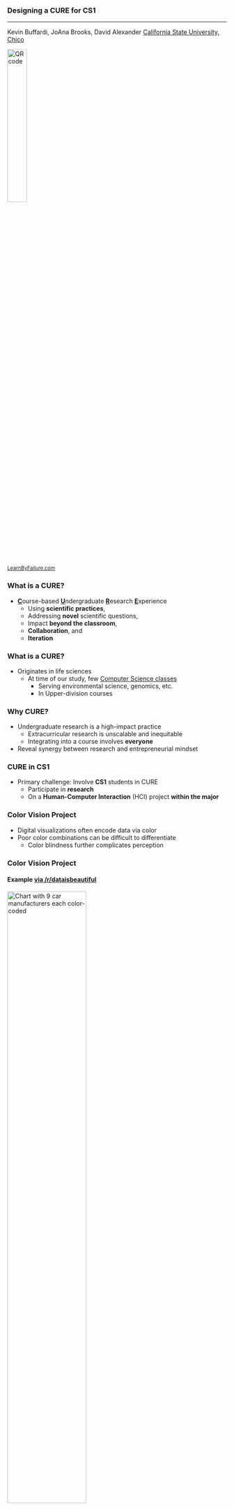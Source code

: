 [comment]: # (Compile this presentation with the command below)
[comment]: # (mdslides index.md && mv index/index.html .)
[comment]: # (THEME = night)
[comment]: # (CODE_THEME = base16/zenburn)
[comment]: # (The list of themes is at https://revealjs.com/themes/)
[comment]: # (The list of code themes is at https://highlightjs.org/)
[comment]: # (Pass optional settings to reveal.js:)
[comment]: # (controls: true)
[comment]: # (keyboard: true)
[comment]: # (progress: true)
[comment]: # (width: "1024")
[comment]: # (markdown: { smartypants: true })
[comment]: # (hash: false)
[comment]: # (respondToHashChanges: false)
[comment]: # (Other settings are documented at https://revealjs.com/config/)

### Designing a CURE for CS1

----------

Kevin Buffardi, JoAna Brooks, David Alexander
[California State University, Chico](https://csuchico.edu/)

<img src="qr-code.png" alt="QR code" width="30%">
</img>

<sub>[LearnByFailure.com](https://learnbyfailure.com/research/)</sub>

[comment]: # (!!!)
        
### What is a CURE?

* <u>**C**</u>ourse-based <u>**U**</u>ndergraduate <u>**R**</u>esearch <u>**E**</u>xperience
    * Using **scientific practices**, 
    * Addressing **novel** scientific questions, 
    * Impact **beyond the classroom**, 
    * **Collaboration**, and
    * **Iteration**

[comment]: # (||| data-auto-animate)

### What is a CURE?

* Originates in life sciences
    * At time of our study, few [Computer Science classes](https://serc.carleton.edu/curenet/collection.html?q1=sercvocabs__513%3A8)
        * Serving environmental science, genomics, etc.
        * In Upper-division courses

[comment]: # (!!!)
        
### Why CURE?

* Undergraduate research is a high-impact practice
    * Extracurricular research is unscalable and inequitable
    * Integrating into a course involves **everyone**
* Reveal synergy between research and entrepreneurial mindset

[comment]: # (!!!)

### CURE in CS1

* Primary challenge: Involve **CS1** students in CURE
    * Participate in **research**
    * On a **Human-Computer Interaction** (HCI) project **within the major**
    
[comment]: # (!!!)

### Color Vision Project

* Digital visualizations often encode data via color
* Poor color combinations can be difficult to differentiate
    * Color blindness further complicates perception

[comment]: # (||| data-auto-animate)

### Color Vision Project

#### Example [via /r/dataisbeautiful](https://www.reddit.com/r/dataisbeautiful/comments/16jmv4o/car_sizes_from_1970s_to_present_oc/)

<img src="car-colors.png" alt="Chart with 9 car manufacturers each color-coded" width="60%">
</img>

[comment]: # (||| data-auto-animate)

### Color Vision Project

#### Deuteranomaly simulation [via Pilestone simulator](https://pilestone.com/pages/color-blindness-simulator-1)

<img src="car-deuteranomaly.png" alt="Previous chart with simulated perception, showing colors that are difficult to distinguish" width="60%">
</img>

[comment]: # (||| data-auto-animate)

### Color Vision Project

#### Protanomaly simulation [via Pilestone simulator](https://pilestone.com/pages/color-blindness-simulator-1)

<img src="car-protanomaly.png" alt="Another simulated perception, showing more colors that are difficult to distinguish" width="60%">
</img>

[comment]: # (||| data-auto-animate)

### Color Vision Project

#### Group Roles

* <u>**Analyzer**</u> <small>provided a palette of colors, evaluate to what degree its color combinations are problematic for people with a particular form of color blindness;</small>
* <u>**Optimizer**</u> <small>provided a palette of colors, adjust the colors when necessary to optimize the percentage of people who will be able to easily detect the color differences;</small>
* <u>**Generator**</u> <small>provided a number of distinct colors needed (2 or more), create a palette of colors that avoid or minimize problematic color combinations; and</small>
* <u>**Designer**</u> <small>provided a base color, create a list of five more colors that do not have problematic color combinations.</small>

[comment]: # (!!! data-auto-animate)

### Color Vision Project

#### Iterations

* **Minimum Viable Product** (MVP): <p>Most value to the customer for the least effort</p>
* **Project deliverables**: <p>Three **cumulative** iterations of MVPs</p>
* **Adaptation**: <p>Reflect how next MVP could improve</p>

[comment]: # (|||)

#### Iteration 1 Requirements

<table>
  <tr>
    <th style="nowrap"><small><b>MVP #1</b></small></th>
    <th><small>Useful Progress</small></th>
    <th><small>Variables</small></th>
    <th><small>Standard IO</small></th>
    <th><small>Decisions</small></th>
    <th><small>Iteration</small></th>
    <td><small>Functions</small></th>
  </tr>
  <tr>
    <td> &nbsp; </td>
    <td><small>Initial MVP</small></td>
    <td><small>Multiple + array/vector</small></td>
    <td><small>Console input & output</small></td>
    <td><small>3+ different controls</small></td>
    <td><small>1+ loop</small></td>
    <td><small>2+ return types</small></td>
  </tr>
</table>

[comment]: # (|||)

#### Iteration 2 Requirements

<table>
  <tr>
    <th><small><b>MVP #2</b></small></th>
    <th><small>Useful Progress</small></th>
    <th><small>Parameters</small></th>
    <th><small>File IO</small></th>
    <th><small>Style</small></th>
  </tr>
  <tr>
    <td><small>MVP #1 <i>and</i></small></td>
    <td><small>Adapted MVP</small></td>
    <td><small>Pass-by-reference &amp; Pass-by-value</small></td>
    <td><small>fstream input/output</small></td>
    <td><small>Adopt style guide</small></td>
  </tr>
</table>

[comment]: # (|||)

#### Iteration 3 Requirements

<table>
  <tr>
    <th><small><b>MVP #3</b></small></th>
    <th><small>Useful Progress</small></th>
    <th><small>Classes</small></th>
  </tr>
  <tr>
    <td><small>MVP #2 <i>and</i></small></td>
    <td><small>Final MVP</small></td>
    <td><small>1+ Class</small></td>
  </tr>
</table>

[comment]: # (!!!)

### Entrepreneurial Mindset

* [CURE-E](https://www.csuchico.edu/curee/) project
* Integrate [Entrepreneurial Mindset](https://nfte.com/):
    * Managing risk
    * Taking initiative
    * Persisting
    * Learning from failure
    * Collaboration
    * Seeking opportunities to improve people’s lives

[comment]: # (||| data-auto-animate)

### Entrepreneurial Mindset

* [Agile](https://agilemanifesto.org/) and [Lean](http://www.poppendieck.com/) software development:
    * Managing risk: **Identifying [MVP](https://www.syncdev.com/minimum-viable-product)**
    * Taking initiative: **Novel solution to role**
    * Persisting: **Competency-based grading for cumulative requirements**
    * Learning from failure: **Adaptation in each iteration**
    * Collaboration: **Share insights within groups**
    * Seeking opportunities to improve people’s lives: **Innovate accessibility**

[comment]: # (!!!)

### Formative Lessons Learned

1. Research requires familiarity with some **domain knowledge** and scaffolding enough expertise does not scale well when the domain is too broad
2. CUREs that do not have funding to provide **incentives for stakeholder participation** will suffer attrition in seeking valuable feedback
3. Students are not experienced researchers and require more structured guidance on how to **critically evaluate a product/result**

[comment]: # (!!!)

### Outcomes

* Post-semester surveys on connections to STEM research
  * Positive averages for each concept/activity
  * Some room for improvement

[comment]: # (||| data-auto-animate)

### Outcomes

| Theme || *a* | Max | Mean | s.d. |
| ----- || ----- | ----- | ----- | ----- |
| Self-efficacy || *0.789*\* | 5 | 3.615 | 0.559 |
| Identity || *0.884*\* | 5 | 3.809 | 0.728 |
| Community || *0.856*\* | 6 | 4.258 | 0.941 |
| Values || *0.891*\* | 6 | 4.742 | 0.992 |
| How often || 0.678 | 4 | 3.619 | 0.424 |
| How apparent || *0.940*\* | 6 | 4.739 | 0.733 |
| Entrep. Mindset || *0.766*\* | 6 | 4.971 | 0.816 |

[comment]: # (||| data-auto-animate)

### Outcomes

<img src="CourseActivities.png" alt="Histogram of frequency of CURE activities" width="80%">
</img>

[comment]: # (!!!)

### Post-Hoc Reflections

* ChatGPT was made public in the midst of implementation
* Initially:
  * Suggest using `{red, green, blue}` as a palette
  * Acknowledged problems, but no solutions offered
* After a semester:
  * Uses common student solutions to evaluate palettes
  * Contrast used as a primary indicator of color combination accessibility

[comment]: # (!!!)

#### Designing a CURE for CS1

----------

<small>Presented at [ITiCSE'24](https://iticse.acm.org/2024/) in Milan, Italy. The [paper is available via ACM](https://dl.acm.org/doi/10.1145/3649217.3653573). To cite this paper, use the following reference in your bibliography:</small>
> <small style="text-align: left; width: 100%;">Kevin Buffardi, JoAna Brooks, and David Alexander. 2024. Designing a CURE for CS1. In Proceedings of the 2024 on Innovation and Technology in Computer Science Education V. 1 (ITiCSE 2024). Association for Computing Machinery, New York, NY, USA, 660–666. https://doi.org/10.1145/3649217.3653573</small>

<small>Or import the following *BibTeX* reference:</small> 
> <small style="text-align: left; width: 100%;"> @inproceedings{10.1145/3649217.3653573,
author = {Buffardi, Kevin and Brooks, JoAna and Alexander, David}, title = {Designing a CURE for CS1}, year = {2024}, isbn = {9798400706004}, publisher = {Association for Computing Machinery}, address = {New York, NY, USA}, url = {https://doi.org/10.1145/3649217.3653573 }, doi = {10.1145/3649217.3653573}, pages = {660–666}, numpages = {7}, location = {Milan, Italy}, series = {ITiCSE 2024}}
</small>

[comment]: # (!!!)

#### Designing a CURE for CS1 

----------

<small>This presentation is accessible at [learnbyfailure.com/designing-cure](https://learnbyfailure.com/designing-cure) and its source is available on [GitHub](https://github.com/kbuffardi/designing-cure/).</small>

<img src="qr-code.png" alt="QR code" width="30%">
</img>

<small>[Back to LearnByFailure](https://learnbyfailure.com/research/)
</small>

